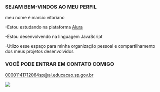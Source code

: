 ### SEJAM BEM-VINDOS AO MEU PERFIL 

meu nome é marcio vitoriano

-Estou estudando na plataforma [Alura](hppts://www.alura.com.br)

-Estou desenvolvendo na linguagem JavaScript 

-Utiizo esse espaço para minha organização pessoal e compartilhamento dos meus projetos desenvolvidos 

### VOCÊ PODE ENTRAR EM CONTATO COMIGO 

00001141712064sp@al.educacao.sp.gov.br

![](https://tenor.com/pt-BR/view/math-calculate-confusing-figure-out-gif-6237717)
